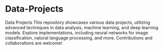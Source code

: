 # Data-Projects
Data Projects This repository showcases various data projects, utilizing advanced techniques in data analysis, machine learning, and deep learning models. Explore implementations, including neural networks for image classification, natural language processing, and more. Contributions and collaborations are welcome!
